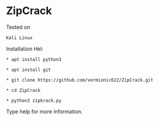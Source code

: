# ZipCrack
Tested on

    Kali Linux

Installation Hel:

    * apt install python3

    * apt install git

    * git clone https://github.com/vermionic622/ZipCrack.git

    * cd ZipCrack

    * python3 zipkrack.py

Type help for more information.
